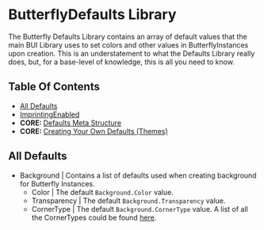 # ButterflyDefaults Library

The Butterfly Defaults Library contains an array of default values that the main BUI Library uses to set colors and other values in ButterflyInstances upon creation. This is an understatement to what the Defaults Library really does, but, for a base-level of knowledge, this is all you need to know.

## Table Of Contents
- [All Defaults](#defvals)
- [ImprintingEnabled](#imprint)
- <b>CORE: </b> [Defaults Meta Structure](#metastruct)
- <b>CORE: </b> [Creating Your Own Defaults (Themes)](#themes)


## All Defaults <a name = "defvals"></a>
* Background | Contains a list of defaults used when creating background for Butterfly Instances.
  - Color | The default `Background.Color` value.
  - Transparency | The default `Background.Transparency` value.
  - CornerType | The default `Background.CornerType` value. A list of all the CornerTypes could be found [here](/Documentation/Enums.md).
